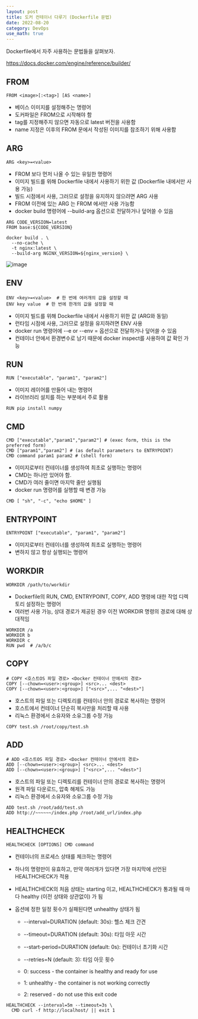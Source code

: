 ```yaml
---
layout: post
title: 도커 컨테이너 다루기 (Dockerfile 문법)
date: 2022-08-20
category: DevOps
use_math: true
---
```


Dockerfile에서 자주 사용하는 문법들을 살펴보자. 

https://docs.docker.com/engine/reference/builder/


## FROM 

```
FROM <image>[:<tag>] [AS <name>]
```

- 베이스 이미지를 설정해주는 명령어
- 도커파일은 FROM으로 시작해야 함
- tag를 지정해주지 않으면 자동으로 latest 버전을 사용함
- name 지정은 이후의 FROM 문에서 작성된 이미지를 참조하기 위해 사용함


## ARG

```
ARG <key>=<value>
```

- FROM 보다 먼저 나올 수 있는 유일한 명령어
- 이미지 빌드를 위해 Dockerfile 내에서 사용하기 위한 값 (Dockerfile 내에서만 사용 가능)
- 빌드 시점에서 사용, 그러므로 설정을 유지하지 않으려면 ARG 사용
- FROM 이전에 있는 ARG 는 FROM 에서만 사용 가능함
- docker build 명령어에 --build-arg 옵션으로 전달하거나 덮어쓸 수 있음

```
ARG CODE_VERSION=latest
FROM base:${CODE_VERSION}
```

```
docker build . \
  --no-cache \
  -t nginx:latest \
  --build-arg NGINX_VERSION=${nginx_version} \
```

![image](https://user-images.githubusercontent.com/61526722/185737244-99e2fafd-e447-4847-bb99-5d0551450efd.png)


## ENV

```
ENV <key>=<value>  # 한 번에 여러개의 값을 설정할 때
ENV key value  # 한 번에 한개의 값을 설정할 때
```

- 이미지 빌드를 위해 Dockerfile 내에서 사용하기 위한 값 (ARG와 동일)
- 런타임 시점에 사용, 그러므로 설정을 유지하려면 ENV 사용
- docker run 명령어에 --e or --env <key>=<value> 옵션으로 전달하거나 덮어쓸 수 있음
- 컨테이너 안에서 환경변수로 남기 때문에 docker inspect를 사용하여 값 확인 가능
  
  
  
## RUN

```
RUN ["executable", "param1", "param2"]  
```
  
- 이미지 레이어를 만들어 내는 명령어
- 라이브러리 설치를 하는 부분에서 주로 활용
  
```
RUN pip install numpy
```
  
  
  
## CMD 

```
CMD ["executable","param1","param2"] # (exec form, this is the preferred form)
CMD ["param1","param2"] # (as default parameters to ENTRYPOINT)
CMD command param1 param2 # (shell form)
```
  
- 이미지로부터 컨테이너를 생성하여 최초로 실행하는 명령어
- CMD는 하나만 있어야 함.
- CMD가 여러 줄이면 마지막 줄만 실행됨
- docker run 명령어를 실행할 때 변경 가능

```
CMD [ "sh", "-c", "echo $HOME" ]
```

## ENTRYPOINT
  
```
ENTRYPOINT ["executable", "param1", "param2"]
```
  
- 이미지로부터 컨테이너를 생성하여 최초로 실행하는 명령어
- 변하지 않고 항상 실행되는 명령어 
  
## WORKDIR
```
WORKDIR /path/to/workdir
```
  
- Dockerfile의 RUN, CMD, ENTRYPOINT, COPY, ADD 명령에 대한 작업 디렉토리 설정하는 명령어
- 여러번 사용 가능, 상대 경로가 제공된 경우 이전 WORKDIR 명령의 경로에 대해 상대적임 
  
```
WORKDIR /a
WORKDIR b
WORKDIR c
RUN pwd  # /a/b/c
```
  
## COPY
  
```
# COPY <호스트OS 파일 경로> <Docker 컨테이너 안에서의 경로>
COPY [--chown=<user>:<group>] <src>... <dest>
COPY [--chown=<user>:<group>] ["<src>",... "<dest>"]
```
  
- 호스트의 파일 또는 디렉토리를 컨테이너 안의 경로로 복사하는 명령어
- 호스트에서 컨테이너 단순히 복사만을 처리할 때 사용
- 리눅스 환경에서 소유자와 소유그룹 수정 가능 
  
```
COPY test.sh /root/copy/test.sh
```
  

## ADD
  
```
# ADD <호스트OS 파일 경로> <Docker 컨테이너 안에서의 경로>
ADD [--chown=<user>:<group>] <src>... <dest>
ADD [--chown=<user>:<group>] ["<src>",... "<dest>"]
```
- 호스트의 파일 또는 디렉토리를 컨테이너 안의 경로로 복사하는 명령어
- 원격 파일 다운로드, 압축 해제도 가능
- 리눅스 환경에서 소유자와 소유그룹 수정 가능 
  
  
```
ADD test.sh /root/add/test.sh
ADD http://~~~~~~/index.php /root/add_url/index.php
```

## HEALTHCHECK

```
HEALTHCHECK [OPTIONS] CMD command
```

- 컨테이너의 프로세스 상태를 체크하는 명령어
- 하나의 명령만이 유효하고, 만약 여러개가 있다면 가장 마지막에 선언된 HEALTHCHECK가 적용
- HEALTHCHECK의 처음 상태는 starting 이고, HEALTHCHECK가 통과될 때 마다 healthy (이전 상태와 상관없이) 가 됨
- 옵션에 정한 일정 횟수가 실패된다면 unhealthy 상태가 됨
  
  
  - --interval=DURATION (default: 30s): 헬스 체크 간견
  - --timeout=DURATION (default: 30s): 타임 아웃 시간
  - --start-period=DURATION (default: 0s): 컨테이너 초기화 시간
  - --retries=N (default: 3): 타임 아웃 횟수
  
  - 0: success - the container is healthy and ready for use
  - 1: unhealthy - the container is not working correctly
  - 2: reserved - do not use this exit code
  
```
HEALTHCHECK --interval=5m --timeout=3s \
  CMD curl -f http://localhost/ || exit 1  
```
  
